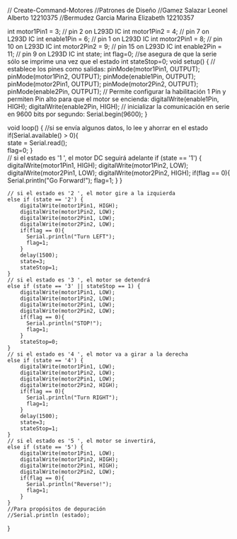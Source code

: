 // Create-Command-Motores
//Patrones de Diseño
//Gamez Salazar Leonel Alberto 12210375
//Bermudez Garcia Marina Elizabeth 12210357

int motor1Pin1 = 3; // pin 2 on L293D IC
int motor1Pin2 = 4; // pin 7 on L293D IC
int enable1Pin = 6; // pin 1 on L293D IC
int motor2Pin1 = 8; // pin 10 on L293D IC
int motor2Pin2 = 9; // pin 15 on L293D IC
int enable2Pin = 11; // pin 9 on L293D IC
int state;
int flag=0;        //se asegura de que la serie sólo se imprime una vez que el estado
int stateStop=0;
void setup() {
    // establece los pines como salidas:
    pinMode(motor1Pin1, OUTPUT);
    pinMode(motor1Pin2, OUTPUT);
    pinMode(enable1Pin, OUTPUT);
    pinMode(motor2Pin1, OUTPUT);
    pinMode(motor2Pin2, OUTPUT);
    pinMode(enable2Pin, OUTPUT);
    // Permite configurar la habilitación 1 Pin y permiten Pin alto para que el motor se encienda:
    digitalWrite(enable1Pin, HIGH);
    digitalWrite(enable2Pin, HIGH);
    // inicializar la comunicación en serie en 9600 bits por segundo:
    Serial.begin(9600);
}

void loop() {
    //si se envía algunos datos, lo lee y ahorrar en el estado
    if(Serial.available() > 0){     
      state = Serial.read();   
      flag=0;
    }   
    // si el estado es '1 ', el motor DC seguirá adelante
    if (state == '1') {
        digitalWrite(motor1Pin1, HIGH);
        digitalWrite(motor1Pin2, LOW); 
        digitalWrite(motor2Pin1, LOW);
        digitalWrite(motor2Pin2, HIGH);
        if(flag == 0){
          Serial.println("Go Forward!");
          flag=1;
        }
    }
    
    // si el estado es '2 ', el motor gire a la izquierda
    else if (state == '2') {
        digitalWrite(motor1Pin1, HIGH); 
        digitalWrite(motor1Pin2, LOW); 
        digitalWrite(motor2Pin1, LOW);
        digitalWrite(motor2Pin2, LOW);
        if(flag == 0){
          Serial.println("Turn LEFT");
          flag=1;
        }
        delay(1500);
        state=3;
        stateStop=1;
    }
    // si el estado es '3 ', el motor se detendrá
    else if (state == '3' || stateStop == 1) {
        digitalWrite(motor1Pin1, LOW); 
        digitalWrite(motor1Pin2, LOW); 
        digitalWrite(motor2Pin1, LOW);
        digitalWrite(motor2Pin2, LOW);
        if(flag == 0){
          Serial.println("STOP!");
          flag=1;
        }
        stateStop=0;
    }
    // si el estado es '4 ', el motor va a girar a la derecha
    else if (state == '4') {
        digitalWrite(motor1Pin1, LOW); 
        digitalWrite(motor1Pin2, LOW); 
        digitalWrite(motor2Pin1, LOW);
        digitalWrite(motor2Pin2, HIGH);
        if(flag == 0){
          Serial.println("Turn RIGHT");
          flag=1;
        }
        delay(1500);
        state=3;
        stateStop=1;
    }
    // si el estado es '5 ', el motor se invertirá,
    else if (state == '5') {
        digitalWrite(motor1Pin1, LOW); 
        digitalWrite(motor1Pin2, HIGH);
        digitalWrite(motor2Pin1, HIGH);
        digitalWrite(motor2Pin2, LOW);
        if(flag == 0){
          Serial.println("Reverse!");
          flag=1;
        }
    }
    //Para propósitos de depuración 
    //Serial.println (estado);
}
